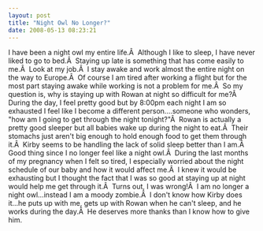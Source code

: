 ```yaml
---
layout: post
title: "Night Owl No Longer?"
date: 2008-05-13 08:23:21
---
```

I have been a night owl my entire life.Â  Although I like to sleep, I have never liked to go to bed.Â  Staying up late is something that has come easily to me.Â  Look at my job.Â  I stay awake and work almost the entire night on the way to Europe.Â  Of course I am tired after working a flight but for the most part staying awake while working is not a problem for me.Â  So my question is, why is staying up with Rowan at night so difficult for me?Â  During the day, I feel pretty good but by 8:00pm each night I am so exhausted I feel like I become a different person....someone who wonders, "how am I going to get through the night tonight?"Â  Rowan is actually a pretty good sleeper but all babies wake up during the night to eat.Â  Their stomachs just aren't big enough to hold enough food to get them through it.Â  Kirby seems to be handling the lack of solid sleep better than I am.Â  Good thing since I no longer feel like a night owl.Â  During the last months of my pregnancy when I felt so tired, I especially worried about the night schedule of our baby and how it would affect me.Â  I knew it would be exhausting but I thought the fact that I was so good at staying up at night would help me get through it.Â  Turns out, I was wrong!Â  I am no longer a night owl...instead I am a moody zombie.Â  I don't know how Kirby does it...he puts up with me, gets up with Rowan when he can't sleep, and he works during the day.Â  He deserves more thanks than I know how to give him.
